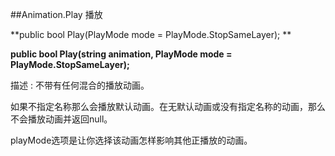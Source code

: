 ##Animation.Play 播放

**public bool Play(PlayMode mode = PlayMode.StopSameLayer); **

**public bool Play(string animation, PlayMode mode = PlayMode.StopSameLayer);**

描述 : 不带有任何混合的播放动画。

如果不指定名称那么会播放默认动画。在无默认动画或没有指定名称的动画，那么不会播放动画并返回null。

playMode选项是让你选择该动画怎样影响其他正播放的动画。
